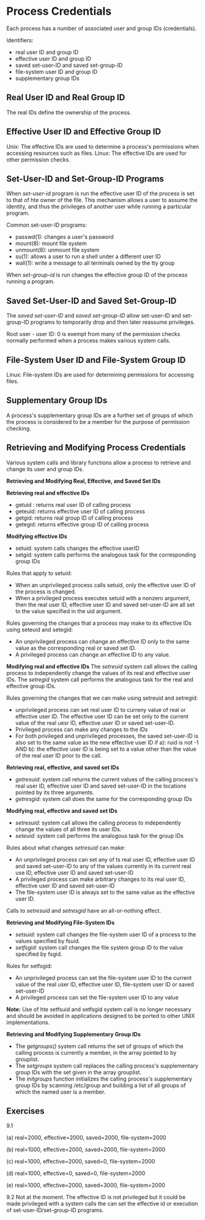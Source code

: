 # Process Credentials
Each process has a number of associated user and group IDs (credentials).

Identifiers:
- real user ID and group ID
- effective user ID and group ID
- saved set-user-ID and saved set-group-ID
- file-system user ID and group ID
- supplementary group IDs

## Real User ID and Real Group ID
The real IDs define the ownership of the process.

## Effective User ID and Effective Group ID
Unix: The effective IDs are used to determine a process's permissions when accessing resources such as files.
Linux: The effective IDs are used for other permission checks. 

## Set-User-ID and Set-Group-ID Programs
When *set-user-id* program is run the effective user ID of the process is set to that of hte owner of the file. This mechanism allows a user to assume the identity, and thus the privileges of another user while running a particular program. 

Common set-user-ID programs:
- passwd(1): changes a user's password
- mount(8): mount file system
- unmount(8): unmount file system
- su(1): allows a user to run a shell under a different user ID
- wall(1): write a message to all terminals owned by the tty group

When *set-group-id* is run changes the effective group ID of the process running a program.
## Saved Set-User-ID and Saved Set-Group-ID
The *saved set-user-ID* and *saved set-group-ID* allow set-user-ID and set-group-ID programs to temporarily drop and then later reassume privileges.

Root user - user ID: 0 is exempt from many of the permission checks normally performed when a process makes various system calls. 
## File-System User ID and File-System Group ID
Linux: File-system IDs are used for determining permissions for accessing files.

## Supplementary Group IDs
A process's supplementary group IDs are a further set of groups of which the process is considered to be a member for the purpose of permission checking. 

## Retrieving and Modifying Process Credentials
Various system calls and library functions allow a process to retrieve and change its user and group IDs.

**Retrieving and Modifying Real, Effective, and Saved Set IDs**

**Retrieving real and effective IDs**
- getuid : returns real user ID of calling process
- geteuid: returns effective user ID of calling process
- getgid: returns real group ID of calling process
- getegid: returns effective group ID of calling process

**Modifying effective IDs**
- setuid: system calls changes the effective userID
- setgid: system calls performs the analogous task for the corresponding group IDs

Rules that apply to setuid:
- When an unprivileged process calls setuid, only the effective user ID of the process is changed.
- When a privileged process executes setuid with a nonzero argument, then the real user ID, effective user ID and saved set-user-ID are all set to the value specified in the uid argument. 

Rules governing the changes that a process may make to its effective IDs using seteuid and setegid:
- An unprivileged process can change an effective ID only to the same value as the corresponding real or saved set ID.
- A privileged process can change an effective ID to any value.

**Modifying real and effective IDs**
The *setreuid* system call allows the calling process to independently change the values of its real and effective user IDs.
The *setregid* system call performs the analogous task for the real and effective group IDs.

Rules governing the changes that we can make using setreuid and setregid:
- unprivileged process can set real user ID to curreny value of real or effective user ID. The effective user ID can be set only to the current value of the real uesr ID, effective user ID or saved set-user-ID.
- Privileged process can make any changes to the IDs
- For both privileged and unprivileged processes, the saved set-user-ID is also set to the same value as the new effective user ID if a): ruid is not -1 AND b): the effective user ID is being set to a value other than the value of the real user ID prior to the call. 

**Retrieving real, effective, and saved set IDs**

- *getresuid*: system call returns the current values of the calling process's real user ID, effective user ID and saved set-user-ID in the locations pointed by its three arguments.
- *getresgid*: system call does the same for the corresponding group IDs

**Modifying real, effective and saved set IDs**
- *setresuid*: system call allows the calling process to independently change the values of all three its user IDs.
- *seteuid*: system call performs the analogous task for the group IDs

Rules about what changes *setresuid* can make:
- An unprivileged process can set any of ts real user ID, effective user ID and saved set-user-ID to any of the values currently in its current real use ID, effective user ID and saved set-user-ID
- A privileged process can make arbitrary changes to its real user ID, effective user ID and saved set-user-ID
- The file-system user ID is always set to the same value as the effective user ID.

Calls to *setresuid* and *setresgid* have an all-or-nothing effect. 

**Retrieving and Modifying File-System IDs**
- *setsuid*: system call changes the file-system user ID of a process to the values specified by fsuid.
- *setfsgid*: system call changes the file system group ID to the value specified by fsgid. 

Rules for setfsgid:
- An unprivileged process can set the file-system user ID to the current value of the real user ID, effective user ID, file-system user ID or saved set-user-ID
- A privileged process can set the file-system user ID to any value

**Note:** Use of hte setfsuid and setfsgid system call is no longer necessary and should be avoided in applications designed to be ported to other UNIX implementations. 

**Retrieving and Modifying Supplementary Group IDs**
- The *getgroups()* system call returns the set of groups of which the calling process is currently a member, in the array pointed to by grouplist. 
- The *setgroups* system call replaces the calling process's supplementary group IDs with the set given in the array grouplist.
- The *initgroups* function initializes the calling process's supplementary group IDs by scanning /etc/group and building a list of all groups of which the named user is a member.

## Exercises 

9.1

(a) real=2000, effective=2000, saved=2000, file-system=2000

(b) real=1000, effective=2000, saved=2000, file-system=2000

(c) real=1000, effective=2000, saved=0, file-system=2000

(d) real=1000, effective=0, saved=0, file-system=2000

(e) real=1000, effective=2000, saved=3000, file-system=2000


9.2
Not at the moment. The effective ID is not privileged but it could be made privileged with a system calls the can set the effective id or execution of set-user-ID/set-group-ID programs. 